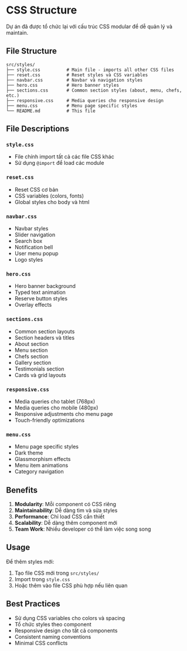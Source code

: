 # CSS Structure

Dự án đã được tổ chức lại với cấu trúc CSS modular để dễ quản lý và maintain.

## File Structure

```
src/styles/
├── style.css          # Main file - imports all other CSS files
├── reset.css          # Reset styles và CSS variables
├── navbar.css         # Navbar và navigation styles
├── hero.css           # Hero banner styles
├── sections.css       # Common section styles (about, menu, chefs, etc.)
├── responsive.css     # Media queries cho responsive design
├── menu.css           # Menu page specific styles
└── README.md          # This file
```

## File Descriptions

### `style.css`
- File chính import tất cả các file CSS khác
- Sử dụng `@import` để load các module

### `reset.css`
- Reset CSS cơ bản
- CSS variables (colors, fonts)
- Global styles cho body và html

### `navbar.css`
- Navbar styles
- Slider navigation
- Search box
- Notification bell
- User menu popup
- Logo styles

### `hero.css`
- Hero banner background
- Typed text animation
- Reserve button styles
- Overlay effects

### `sections.css`
- Common section layouts
- Section headers và titles
- About section
- Menu section
- Chefs section
- Gallery section
- Testimonials section
- Cards và grid layouts

### `responsive.css`
- Media queries cho tablet (768px)
- Media queries cho mobile (480px)
- Responsive adjustments cho menu page
- Touch-friendly optimizations

### `menu.css`
- Menu page specific styles
- Dark theme
- Glassmorphism effects
- Menu item animations
- Category navigation

## Benefits

1. **Modularity**: Mỗi component có CSS riêng
2. **Maintainability**: Dễ dàng tìm và sửa styles
3. **Performance**: Chỉ load CSS cần thiết
4. **Scalability**: Dễ dàng thêm component mới
5. **Team Work**: Nhiều developer có thể làm việc song song

## Usage

Để thêm styles mới:
1. Tạo file CSS mới trong `src/styles/`
2. Import trong `style.css`
3. Hoặc thêm vào file CSS phù hợp nếu liên quan

## Best Practices

- Sử dụng CSS variables cho colors và spacing
- Tổ chức styles theo component
- Responsive design cho tất cả components
- Consistent naming conventions
- Minimal CSS conflicts 